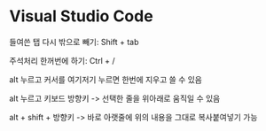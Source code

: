 # Visual Studio Code



들여쓴 탭 다시 밖으로 빼기: Shift + tab

주석처리 한꺼번에 하기: Ctrl + /

alt 누르고 커서를 여기저기 누르면 한번에 지우고 쓸 수 있음

alt 누르고 키보드 방향키 -> 선택한 줄을 위아래로 움직일 수 있음

alt + shift + 방향키 -> 바로 아랫줄에 위의 내용을 그대로 복사붙여넣기 가능

